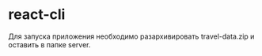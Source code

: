 # react-cli
Для запуска приложения необходимо разархивировать travel-data.zip и оставить в папке server.
